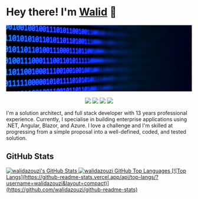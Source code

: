 # Hey there! I'm [Walid](https://walidazouzi.dev) 👋
![walidazouzi](banner.jpg)

<p align="center">
    <a href="https://twitter.com/walidazouzi"><img src="https://img.shields.io/badge/-Twitter-2D2B55?style=flat-square&logo=twitter&logoColor=white"/></a>
    <a href="https://linkedin.com/in/walidazouzi"><img src="https://img.shields.io/badge/-LinkedIn-2D2B55?style=flat-square&logo=linkedin&logoColor=white"/></a>
    <a href="https://www.youtube.com/c/walidazouzi"><img src="https://img.shields.io/badge/-Youtube-2D2B55?style=flat-square&logo=Youtube&logoColor=white"/></a>
    <a href="https://walidazouzi.dev"><img src="https://img.shields.io/badge/-Blog-2D2B55?style=flat-square&logo=RSS&logoColor=white"/></a>
</p>

I'm a solution architect, and full stack developer with 13 years professional experience. Currently, I specialise in building enterprise applications using .NET, Angular, Blazor, and Azure. I love a challenge and I'm skilled at progressing from a simple proposal into a well-defined, coded, and tested solution.

## GitHub Stats

<a href="https://github.com/walidazouzi">
    <img height="150em" src="https://github-readme-stats.vercel.app/api?username=walidazouzi&theme=shades-of-purple&count_private=true" alt="walidazouzi's GitHub Stats"/>
      <img height="150em" src="https://github-readme-stats.vercel.app/api/top-langs/?username=walidazouzi&theme=shades-of-purple&count_private=true&layout=compact" 
    alt="walidazouzi GitHub Top Languages" />
    [![Top Langs](https://github-readme-stats.vercel.app/api/top-langs/?username=walidazouzi&layout=compact)](https://github.com/walidazouzi/github-readme-stats)
</a>


